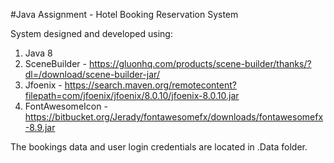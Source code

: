 #Java Assignment - Hotel Booking Reservation System

System designed and developed using:
1. Java 8 
2. SceneBuilder - https://gluonhq.com/products/scene-builder/thanks/?dl=/download/scene-builder-jar/
3. Jfoenix - https://search.maven.org/remotecontent?filepath=com/jfoenix/jfoenix/8.0.10/jfoenix-8.0.10.jar
4. FontAwesomeIcon - https://bitbucket.org/Jerady/fontawesomefx/downloads/fontawesomefx-8.9.jar

The bookings data and user login credentials are located in .Data folder.
